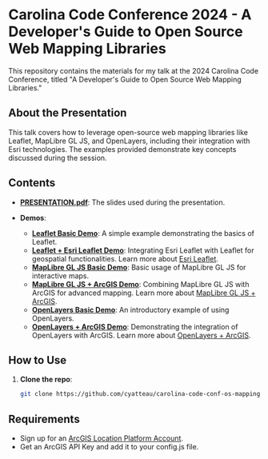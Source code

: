 # Carolina Code Conference 2024 - A Developer's Guide to Open Source Web Mapping Libraries

This repository contains the materials for my talk at the 2024 Carolina Code Conference, titled "A Developer's Guide to Open Source Web Mapping Libraries."

## About the Presentation
This talk covers how to leverage open-source web mapping libraries like Leaflet, MapLibre GL JS, and OpenLayers, including their integration with Esri technologies. The examples provided demonstrate key concepts discussed during the session.

## Contents

- **[PRESENTATION.pdf](https://github.com/cyatteau/carolina-code-conf-os-mapping/blob/main/PRESENTATION.pdf)**: The slides used during the presentation.
  
- **Demos**:
  - **[Leaflet Basic Demo](https://github.com/cyatteau/carolina-code-conf-os-mapping/blob/main/leaflet.html)**: A simple example demonstrating the basics of Leaflet.
  - **[Leaflet + Esri Leaflet Demo](https://github.com/cyatteau/carolina-code-conf-os-mapping/blob/main/esri-leaflet.html)**: Integrating Esri Leaflet with Leaflet for geospatial functionalities. Learn more about [Esri Leaflet](https://developers.arcgis.com/esri-leaflet/).
  - **[MapLibre GL JS Basic Demo](https://github.com/cyatteau/carolina-code-conf-os-mapping/blob/main/maplibre.html)**: Basic usage of MapLibre GL JS for interactive maps.
  - **[MapLibre GL JS + ArcGIS Demo](https://github.com/cyatteau/carolina-code-conf-os-mapping/blob/main/maplibre-arcgis.html)**: Combining MapLibre GL JS with ArcGIS for advanced mapping. Learn more about [MapLibre GL JS + ArcGIS](https://developers.arcgis.com/maplibre-gl-js/).
  - **[OpenLayers Basic Demo](https://github.com/cyatteau/carolina-code-conf-os-mapping/blob/main/openlayers.html)**: An introductory example of using OpenLayers.
  - **[OpenLayers + ArcGIS Demo](https://github.com/cyatteau/carolina-code-conf-os-mapping/blob/main/openlayers-arcgis.html)**: Demonstrating the integration of OpenLayers with ArcGIS. Learn more about [OpenLayers + ArcGIS](https://developers.arcgis.com/openlayers/).

## How to Use

1. **Clone the repo**:  
   ```bash
   git clone https://github.com/cyatteau/carolina-code-conf-os-mapping.git

## Requirements <a name="req"></a>

- Sign up for an [ArcGIS Location Platform Account](https://location.arcgis.com/sign-up/).
- Get an ArcGIS API Key and add it to your config.js file.

